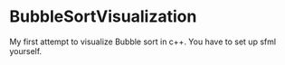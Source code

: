 # BubbleSortVisualization
My first attempt to visualize Bubble sort in c++.
You have to set up sfml yourself.
